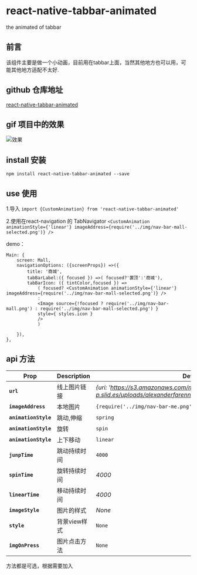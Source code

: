 # react-native-tabbar-animated
the animated of tabbar  

## 前言
 该组件主要是做一个小动画，目前用在tabbar上面，当然其他地方也可以用，可能其他地方适配不太好.
 
## github 仓库地址
 [react-native-tabbar-animated](https://github.com/Geek-ch/react-native-tabbar-animated)

## gif 项目中的效果
![效果](https://github.com/Geek-ch/react-native-tabbar-animated/blob/master/screenshots/animated.gif)

## install 安装
 `npm install react-native-tabbar-animated --save`
## use 使用

1.导入
 `import {CustomAnimation} from 'react-native-tabbar-animated' `
 
 2.使用在react-navigation 的 TabNavigator
  `<CustomAnimation animationStyle={'linear'} imageAddress={require('../img/nav-bar-mall-selected.png')} /> `
  
  demo：
```
Main: {
    screen: Mall,
    navigationOptions: ({screenProps}) =>({
        title: '商城',
        tabBarLabel:({ focused }) =>( focused?'置顶':'商城'),
        tabBarIcon: ({ tintColor,focused }) =>
            ( focused? <CustomAnimation animationStyle={'linear'} imageAddress={require('../img/nav-bar-mall-selected.png')} />
            :
            <Image source={!focused ? require('../img/nav-bar-mall.png') : require('../img/nav-bar-mall-selected.png') }
            style={ styles.icon }
            />
            )

    }),
},

```

## api 方法

| Prop | Description | Default |
|---|---|---|
|**`url`**|线上图片链接 |*{uri: 'https://s3.amazonaws.com/media-p.slid.es/uploads/alexanderfarennikov/images/1198519/reactjs.png'}*|
|**`imageAddress`**|本地图片 |`{require('../img/nav-bar-me.png')}`|
|**`animationStyle`**| 跳动,伸缩 |`spring`|
|**`animationStyle`**| 旋转 |`spin`|
|**`animationStyle`**| 上下移动 |`linear`|
|**`junpTime`**| 跳动持续时间 |`4000`|
|**`spinTime`**| 旋转持续时间 |*4000*|
|**`linearTime`**|移动持续时间 |*4000*|
|**`imageStyle`**| 图片的样式 |*None*|
|**`style`**|背景view样式 |`None`|
|**`imgOnPress`**|图片点击方法 |`None`|



方法都是可选，根据需要加入

